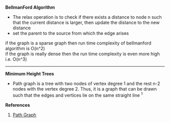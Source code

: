 
**BellmanFord Algorithm**
- The relax operation is to check if there exists a distance to node n such that the current distance is larger, then update the distance to the new distance
- set the parent to the source from which the edge arises


if the graph is a sparse graph then run time complexity of bellmanford algorithm is O(n^2)  
if the graph is really dense then the run time complexity is even more high i.e. O(n^3)

---
**Minimum Height Trees**  
- Path graph is a tree with two nodes of vertex degree 1 and the rest n-2 nodes with the vertex degree 2. Thus, it is a graph that can be drawn such that the edges and vertices lie on the same straight line <sup>1</sup>

**References**  
1. [Path Graph](http://mathworld.wolfram.com/PathGraph.html)
